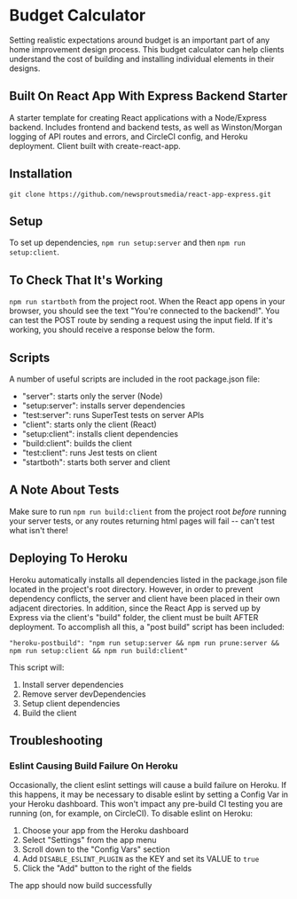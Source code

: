 # Budget Calculator
Setting realistic expectations around budget is an important part of any home improvement design process. This budget calculator can help clients understand the cost of building and installing individual elements in their designs.

## Built On React App With Express Backend Starter
A starter template for creating React applications with a Node/Express backend. Includes frontend and backend tests, as well as Winston/Morgan logging of API routes and errors, and CircleCI config, and Heroku deployment. Client built with create-react-app.

## Installation
```
git clone https://github.com/newsproutsmedia/react-app-express.git
```
## Setup
To set up dependencies, ```npm run setup:server``` and then ```npm run setup:client```.

## To Check That It's Working
```npm run startboth``` from the project root. When the React app opens in your browser, you should see the text "You're connected to the backend!". You can test the POST route by sending a request using the input field. If it's working, you should receive a response below the form.
## Scripts
A number of useful scripts are included in the root package.json file:
- "server": starts only the server (Node)
- "setup:server": installs server dependencies
- "test:server": runs SuperTest tests on server APIs
- "client": starts only the client (React)
- "setup:client": installs client dependencies
- "build:client": builds the client
- "test:client": runs Jest tests on client
- "startboth": starts both server and client
## A Note About Tests
Make sure to run ```npm run build:client``` from the project root *before* running your server tests, or any routes returning html pages will fail -- can't test what isn't there!

## Deploying To Heroku
Heroku automatically installs all dependencies listed in the package.json file located in the project's root directory. However, in order to prevent dependency conflicts, the server and client have been placed in their own adjacent directories. In addition, since the React App is served up by Express via the client's "build" folder, the client must be built AFTER deployment. To accomplish all this, a "post build" script has been included:

```
"heroku-postbuild": "npm run setup:server && npm run prune:server && npm run setup:client && npm run build:client"
```

This script will:
1. Install server dependencies
2. Remove server devDependencies
3. Setup client dependencies
4. Build the client

## Troubleshooting
### Eslint Causing Build Failure On Heroku
Occasionally, the client eslint settings will cause a build failure on Heroku. If this happens, it may be necessary to disable eslint by setting a Config Var in your Heroku dashboard. This won't impact any pre-build CI testing you are running (on, for example, on CircleCI). To disable eslint on Heroku:
1. Choose your app from the Heroku dashboard
2. Select "Settings" from the app menu
3. Scroll down to the "Config Vars" section
4. Add ```DISABLE_ESLINT_PLUGIN``` as the KEY and set its VALUE to ```true```
5. Click the "Add" button to the right of the fields

The app should now build successfully
